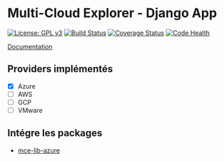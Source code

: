 # Multi-Cloud Explorer - Django App

[![License: GPL v3](https://img.shields.io/badge/License-GPLv3-blue.svg)](https://www.gnu.org/licenses/gpl-3.0)
[![Build Status](https://travis-ci.org/multi-cloud-explorer/mce-django-app.svg)](https://travis-ci.org/multi-cloud-explorer/mce-django-app)
[![Coverage Status](https://coveralls.io/repos/multi-cloud-explorer/mce-django-app/badge.svg?branch=master&service=github)](https://coveralls.io/github/multi-cloud-explorer/mce-django-app?branch=master)
[![Code Health](https://landscape.io/github/multi-cloud-explorer/mce-django-app/master/landscape.svg?style=flat)](https://landscape.io/github/multi-cloud-explorer/mce-django-app/master)

[Documentation](https://multi-cloud-explorer.readthedocs.org)

## Providers implémentés

- [x] Azure
- [ ] AWS
- [ ] GCP
- [ ] VMware

## Intégre les packages

- [mce-lib-azure](https://github.com/multi-cloud-explorer/mce-lib-azure.git)

